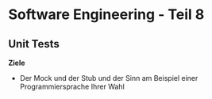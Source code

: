# Software Engineering - Teil 8

## Unit Tests

**Ziele**
* Der Mock und der Stub und der Sinn am Beispiel einer Programmiersprache Ihrer Wahl


